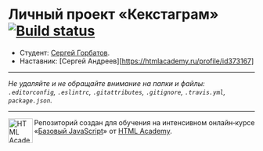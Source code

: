 # Личный проект «Кекстаграм» [![Build status][travis-image]][travis-url]

* Студент: [Сергей Горбатов](https://up.htmlacademy.ru/javascript/10/user/484327).
* Наставник: [Сергей Андреев][https://htmlacademy.ru/profile/id373167]

---

_Не удаляйте и не обращайте внимание на папки и файлы:_<br>
_`.editorconfig`, `.eslintrc`, `.gitattributes`, `.gitignore`, `.travis.yml`, `package.json`._

---

<a href="https://htmlacademy.ru/intensive/javascript"><img align="left" width="50" height="50" title="HTML Academy" src="https://up.htmlacademy.ru/static/img/intensive/javascript/logo-for-github.svg"></a>

Репозиторий создан для обучения на интенсивном онлайн‑курсе «[Базовый JavaScript](https://htmlacademy.ru/intensive/javascript)» от [HTML Academy](https://htmlacademy.ru).

[travis-image]: https://travis-ci.org/htmlacademy-javascript/484327-kekstagram.svg?branch=master
[travis-url]: https://travis-ci.org/htmlacademy-javascript/484327-kekstagram
